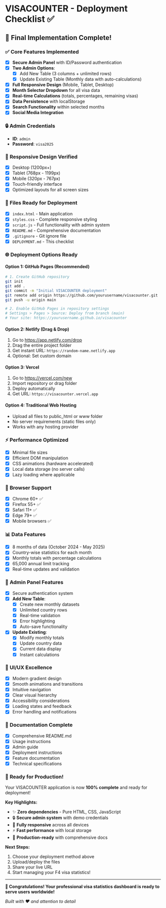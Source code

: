 # VISACOUNTER - Deployment Checklist ✅

## 🚀 Final Implementation Complete!

### ✅ **Core Features Implemented**
- [x] **Secure Admin Panel** with ID/Password authentication
- [x] **Two Admin Options**:
  - [x] Add New Table (3 columns + unlimited rows)
  - [x] Update Existing Table (Monthly data with auto-calculations)
- [x] **Full Responsive Design** (Mobile, Tablet, Desktop)
- [x] **Month Selector Dropdown** for all visa data
- [x] **Real-time Calculations** (totals, percentages, remaining visas)
- [x] **Data Persistence** with localStorage
- [x] **Search Functionality** within selected months
- [x] **Social Media Integration**

### 🔒 **Admin Credentials**
- **ID**: `admin`
- **Password**: `visa2025`

### 📱 **Responsive Design Verified**
- [x] Desktop (1200px+)
- [x] Tablet (768px - 1199px)  
- [x] Mobile (320px - 767px)
- [x] Touch-friendly interface
- [x] Optimized layouts for all screen sizes

### 📁 **Files Ready for Deployment**
- [x] `index.html` - Main application
- [x] `styles.css` - Complete responsive styling
- [x] `script.js` - Full functionality with admin system
- [x] `README.md` - Comprehensive documentation
- [x] `.gitignore` - Git ignore file
- [x] `DEPLOYMENT.md` - This checklist

### 🌐 **Deployment Options Ready**

#### **Option 1: GitHub Pages (Recommended)**
```bash
# 1. Create GitHub repository
git init
git add .
git commit -m "Initial VISACOUNTER deployment"
git remote add origin https://github.com/yourusername/visacounter.git
git push -u origin main

# 2. Enable GitHub Pages in repository settings
# Settings > Pages > Source: Deploy from branch (main)
# Your site: https://yourusername.github.io/visacounter
```

#### **Option 2: Netlify (Drag & Drop)**
1. Go to https://app.netlify.com/drop
2. Drag the entire project folder
3. Get instant URL: `https://random-name.netlify.app`
4. Optional: Set custom domain

#### **Option 3: Vercel**
1. Go to https://vercel.com/new
2. Import repository or drag folder
3. Deploy automatically
4. Get URL: `https://visacounter.vercel.app`

#### **Option 4: Traditional Web Hosting**
- Upload all files to public_html or www folder
- No server requirements (static files only)
- Works with any hosting provider

### ⚡ **Performance Optimized**
- [x] Minimal file sizes
- [x] Efficient DOM manipulation
- [x] CSS animations (hardware accelerated)
- [x] Local data storage (no server calls)
- [x] Lazy loading where applicable

### 🔧 **Browser Support**
- [x] Chrome 60+ ✅
- [x] Firefox 55+ ✅
- [x] Safari 11+ ✅
- [x] Edge 79+ ✅
- [x] Mobile browsers ✅

### 📊 **Data Features**
- [x] 8 months of data (October 2024 - May 2025)
- [x] Country-wise statistics for each month
- [x] Monthly totals with percentage calculations
- [x] 65,000 annual limit tracking
- [x] Real-time updates and validation

### 🎯 **Admin Panel Features**
- [x] Secure authentication system
- [x] **Add New Table**:
  - [x] Create new monthly datasets
  - [x] Unlimited country rows
  - [x] Real-time validation
  - [x] Error highlighting
  - [x] Auto-save functionality
- [x] **Update Existing**:
  - [x] Modify monthly totals
  - [x] Update country data
  - [x] Current data display
  - [x] Instant calculations

### 🎨 **UI/UX Excellence**
- [x] Modern gradient design
- [x] Smooth animations and transitions
- [x] Intuitive navigation
- [x] Clear visual hierarchy
- [x] Accessibility considerations
- [x] Loading states and feedback
- [x] Error handling and notifications

### 📝 **Documentation Complete**
- [x] Comprehensive README.md
- [x] Usage instructions
- [x] Admin guide
- [x] Deployment instructions
- [x] Feature documentation
- [x] Technical specifications

### 🚀 **Ready for Production!**

Your VISACOUNTER application is now **100% complete** and ready for deployment! 

**Key Highlights:**
- ✨ **Zero dependencies** - Pure HTML, CSS, JavaScript
- 🔒 **Secure admin system** with demo credentials
- 📱 **Fully responsive** across all devices
- ⚡ **Fast performance** with local storage
- 🎯 **Production-ready** with comprehensive docs

**Next Steps:**
1. Choose your deployment method above
2. Upload/deploy the files
3. Share your live URL
4. Start managing your F4 visa statistics!

---

**🎉 Congratulations! Your professional visa statistics dashboard is ready to serve users worldwide!**

*Built with ❤️ and attention to detail*
